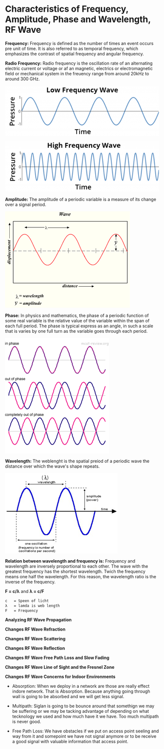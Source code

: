 # Characteristics of Frequency, Amplitude, Phase and Wavelength, RF Wave

**Frequency:** Frequency is defined as the number of times an event occurs pre unit of time. It is also referred to as temporal frequency, which emphasizes the contrast of spatial frequency and angular frequency.

**Radio Frequency:** Radio frequency is the oscillation rate of an alternating electric current or voltage or af an magnetic, electrics or electromagnetic field or mechanical system in the freuency range from around 20kHz to around 300 GHz.

![lowfrequency](https://raw.githubusercontent.com/jakiiii/WirelessNetworking/master/Images/lowfreq.png)

![highfrequency](https://raw.githubusercontent.com/jakiiii/WirelessNetworking/master/Images/highfreq.png)

**Amplitude:** The amplitude of a periodic variable is a measure of its change over a signal period.

![Amplitude](https://raw.githubusercontent.com/jakiiii/WirelessNetworking/master/Images/amplitude.png)

**Phase:** In physics and mathematics, the phase of a periodic function of some real variable is the relative value of the variable within the span of each full period. The phase is typical express as an angle, in such a scale that is varies by one full turn as the variable goes through each period.

![Phase](https://raw.githubusercontent.com/jakiiii/WirelessNetworking/master/Images/phase.gif)

**Wavelength:** The weblenght is the spatial preiod of a periodic wave the distance over which the wave's shape repeats.

![Wavelength](https://raw.githubusercontent.com/jakiiii/WirelessNetworking/master/Images/wavelength.jpg)

**Relation between wavelength and frequency is:** Frequency and wavelength are inversely proportional to each other. The wave with the greatest frequency has the shortest wavelength. Twich the frequency means one half the wavelength. For this reason, the wavelength ratio is the inverse of the frequency.

**F = c/λ** and **λ = c/F**

```
c 	= Speen of licht
λ	= lamda is web length
F	= Frequency
```

**Analyzing RF Wave Propagation**

**Changes RF Wave Refraction**

**Changes RF Wave Scattering**

**Changes RF Wave Reflection**

**Changes RF Wave Free Path Loss and Slow Fading**

**Changes RF Wave Line of Sight and the Fresnel Zone**

**Changes RF Wave Concerns for Indoor Environments**

- Absorption: When we deploy in a network are those are really effect indore network. That is Absorption. Because anything going through wall is going to be absorbed and we will get less signal.

- Multipath: Siglan is going to be bounce around that somethign we may be suffering or we may be tacking advantage of depending on what tecknology we used and how much have it we have. Too much multipath is never good.

- Free Path Loss: We have obstacles if we put on access point seeling and way from it and somepoint we have not signal anymore or to be receive a good signal with valuable information that access point.

